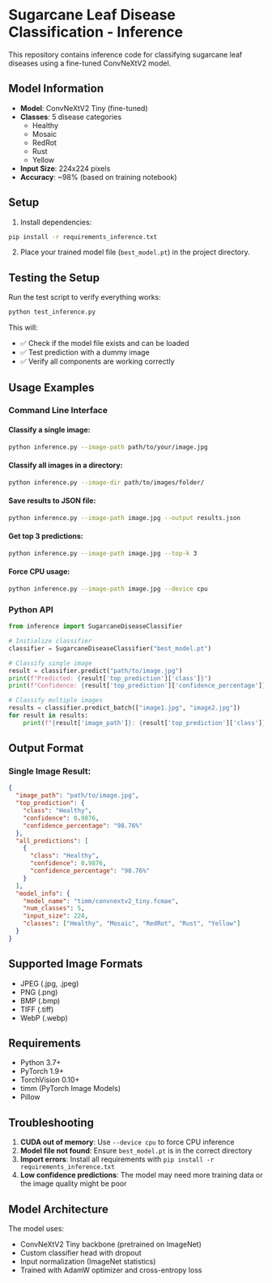 # Sugarcane Leaf Disease Classification - Inference

This repository contains inference code for classifying sugarcane leaf diseases using a fine-tuned ConvNeXtV2 model.

## Model Information

- **Model**: ConvNeXtV2 Tiny (fine-tuned)
- **Classes**: 5 disease categories
  - Healthy
  - Mosaic
  - RedRot
  - Rust
  - Yellow
- **Input Size**: 224x224 pixels
- **Accuracy**: ~98% (based on training notebook)

## Setup

1. Install dependencies:
```bash
pip install -r requirements_inference.txt
```

2. Place your trained model file (`best_model.pt`) in the project directory.

## Testing the Setup

Run the test script to verify everything works:

```bash
python test_inference.py
```

This will:
- ✅ Check if the model file exists and can be loaded
- ✅ Test prediction with a dummy image
- ✅ Verify all components are working correctly

## Usage Examples

### Command Line Interface

#### Classify a single image:
```bash
python inference.py --image-path path/to/your/image.jpg
```

#### Classify all images in a directory:
```bash
python inference.py --image-dir path/to/images/folder/
```

#### Save results to JSON file:
```bash
python inference.py --image-path image.jpg --output results.json
```

#### Get top 3 predictions:
```bash
python inference.py --image-path image.jpg --top-k 3
```

#### Force CPU usage:
```bash
python inference.py --image-path image.jpg --device cpu
```

### Python API

```python
from inference import SugarcaneDiseaseClassifier

# Initialize classifier
classifier = SugarcaneDiseaseClassifier("best_model.pt")

# Classify single image
result = classifier.predict("path/to/image.jpg")
print(f"Predicted: {result['top_prediction']['class']}")
print(f"Confidence: {result['top_prediction']['confidence_percentage']}")

# Classify multiple images
results = classifier.predict_batch(["image1.jpg", "image2.jpg"])
for result in results:
    print(f"{result['image_path']}: {result['top_prediction']['class']}")
```

## Output Format

### Single Image Result:
```json
{
  "image_path": "path/to/image.jpg",
  "top_prediction": {
    "class": "Healthy",
    "confidence": 0.9876,
    "confidence_percentage": "98.76%"
  },
  "all_predictions": [
    {
      "class": "Healthy",
      "confidence": 0.9876,
      "confidence_percentage": "98.76%"
    }
  ],
  "model_info": {
    "model_name": "timm/convnextv2_tiny.fcmae",
    "num_classes": 5,
    "input_size": 224,
    "classes": ["Healthy", "Mosaic", "RedRot", "Rust", "Yellow"]
  }
}
```

## Supported Image Formats

- JPEG (.jpg, .jpeg)
- PNG (.png)
- BMP (.bmp)
- TIFF (.tiff)
- WebP (.webp)

## Requirements

- Python 3.7+
- PyTorch 1.9+
- TorchVision 0.10+
- timm (PyTorch Image Models)
- Pillow

## Troubleshooting

1. **CUDA out of memory**: Use `--device cpu` to force CPU inference
2. **Model file not found**: Ensure `best_model.pt` is in the correct directory
3. **Import errors**: Install all requirements with `pip install -r requirements_inference.txt`
4. **Low confidence predictions**: The model may need more training data or the image quality might be poor

## Model Architecture

The model uses:
- ConvNeXtV2 Tiny backbone (pretrained on ImageNet)
- Custom classifier head with dropout
- Input normalization (ImageNet statistics)
- Trained with AdamW optimizer and cross-entropy loss